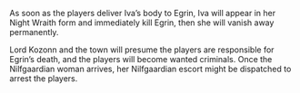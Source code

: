 As soon as the players deliver Iva’s body to Egrin, Iva will appear in her Night Wraith form and immediately kill Egrin, then she will vanish away permanently.

Lord Kozonn and the town will presume the players are responsible for Egrin’s death, and the players will become wanted criminals. Once the Nilfgaardian woman arrives, her Nilfgaardian escort might be dispatched to arrest the players.
